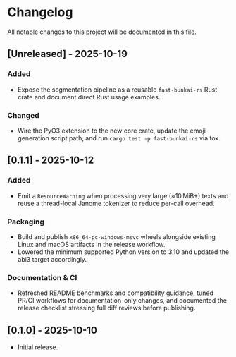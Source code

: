 # Changelog

All notable changes to this project will be documented in this file.

## [Unreleased] - 2025-10-19

### Added
- Expose the segmentation pipeline as a reusable `fast-bunkai-rs` Rust crate and document direct Rust usage examples.

### Changed
- Wire the PyO3 extension to the new core crate, update the emoji generation script path, and run `cargo test -p fast-bunkai-rs` via tox.

## [0.1.1] - 2025-10-12

### Added
- Emit a `ResourceWarning` when processing very large (≈10 MiB+) texts and reuse a
  thread-local Janome tokenizer to reduce per-call overhead.

### Packaging
- Build and publish `x86_64-pc-windows-msvc` wheels alongside existing Linux and
  macOS artifacts in the release workflow.
- Lowered the minimum supported Python version to 3.10 and updated the abi3
  target accordingly.

### Documentation & CI
- Refreshed README benchmarks and compatibility guidance, tuned PR/CI
  workflows for documentation-only changes, and documented the release
  checklist stressing full diff reviews before publishing.

## [0.1.0] - 2025-10-10

- Initial release.

